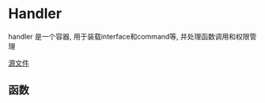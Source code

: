 # Handler

handler 是一个容器, 用于装载interface和command等, 并处理函数调用和权限管理

[源文件](/aicompleter/handler.py)

## 函数



